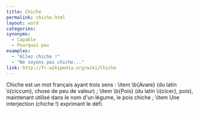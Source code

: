 ```yaml
---
title: Chiche
permalink: chiche.html
layout: word
categories:
synonyms:
  - Capable
  - Pourquoi pas
examples:
  - "Allez chiche !"
  - "Ne soyons pas chiche..."
link: http://fr.wikipedia.org/wiki/Chiche
---
```


Chiche est un mot français ayant trois sens :
\item \b{Avare} (du latin \i{ciccum}, chose de peu de valeur) ;
\item \b{Pois} (du latin \i{cicer}, pois), maintenant utilisé dans le nom d'un légume, le pois chiche ;
\item Une interjection (chiche !) exprimant le défi.

